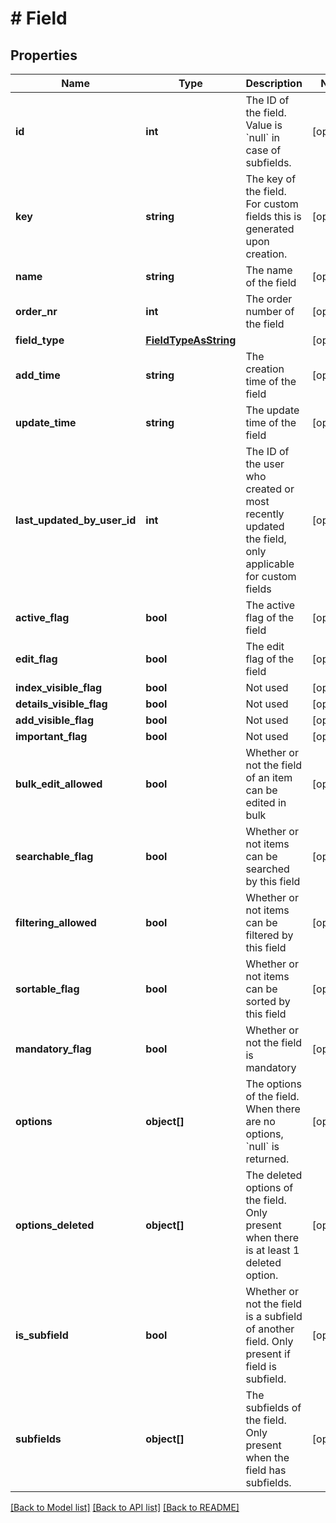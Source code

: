 # # Field

## Properties

Name | Type | Description | Notes
------------ | ------------- | ------------- | -------------
**id** | **int** | The ID of the field. Value is &#x60;null&#x60; in case of subfields. | [optional]
**key** | **string** | The key of the field. For custom fields this is generated upon creation. | [optional]
**name** | **string** | The name of the field | [optional]
**order_nr** | **int** | The order number of the field | [optional]
**field_type** | [**FieldTypeAsString**](FieldTypeAsString.md) |  | [optional]
**add_time** | **string** | The creation time of the field | [optional]
**update_time** | **string** | The update time of the field | [optional]
**last_updated_by_user_id** | **int** | The ID of the user who created or most recently updated the field, only applicable for custom fields | [optional]
**active_flag** | **bool** | The active flag of the field | [optional]
**edit_flag** | **bool** | The edit flag of the field | [optional]
**index_visible_flag** | **bool** | Not used | [optional]
**details_visible_flag** | **bool** | Not used | [optional]
**add_visible_flag** | **bool** | Not used | [optional]
**important_flag** | **bool** | Not used | [optional]
**bulk_edit_allowed** | **bool** | Whether or not the field of an item can be edited in bulk | [optional]
**searchable_flag** | **bool** | Whether or not items can be searched by this field | [optional]
**filtering_allowed** | **bool** | Whether or not items can be filtered by this field | [optional]
**sortable_flag** | **bool** | Whether or not items can be sorted by this field | [optional]
**mandatory_flag** | **bool** | Whether or not the field is mandatory | [optional]
**options** | **object[]** | The options of the field. When there are no options, &#x60;null&#x60; is returned. | [optional]
**options_deleted** | **object[]** | The deleted options of the field. Only present when there is at least 1 deleted option. | [optional]
**is_subfield** | **bool** | Whether or not the field is a subfield of another field. Only present if field is subfield. | [optional]
**subfields** | **object[]** | The subfields of the field. Only present when the field has subfields. | [optional]

[[Back to Model list]](../../README.md#models) [[Back to API list]](../../README.md#endpoints) [[Back to README]](../../README.md)
